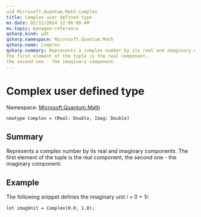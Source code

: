 ```yaml
---
uid Microsoft.Quantum.Math.Complex
title: Complex user defined type
ms.date: 02/12/2024 12:00:00 AM
ms.topic: managed-reference
qsharp.kind: udt
qsharp.namespace: Microsoft.Quantum.Math
qsharp.name: Complex
qsharp.summary: Represents a complex number by its real and imaginary components.
The first element of the tuple is the real component,
the second one - the imaginary component.
---
```


# Complex user defined type

Namespace: [Microsoft.Quantum.Math](xref:Microsoft.Quantum.Math)

```qsharp
newtype Complex = (Real: Double, Imag: Double)
```

## Summary
Represents a complex number by its real and imaginary components.
The first element of the tuple is the real component,
the second one - the imaginary component.

## Example
The following snippet defines the imaginary unit 𝑖 = 0 + 1𝑖:
```qsharp
let imagUnit = Complex(0.0, 1.0);
```
